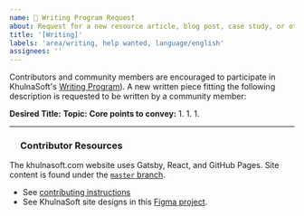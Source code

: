 ```yaml
---
name: 📝 Writing Program Request
about: Request for a new resource article, blog post, case study, or other written collateral
title: '[Writing]'
labels: 'area/writing, help wanted, language/english'
assignees: ''
---
```

Contributors and community members are encouraged to participate in KhulnaSoft's [Writing Program](https://khulnasoft.com/community/handbook/writing-program)). A new written piece fitting the following description is requested to be written by a community member:

**Desired Title:** 
**Topic:** 
**Core points to convey:** 
1.
1.
1.

---
<img src="https://raw.githubusercontent.com/khulnasoft/khulnasoft/master/.github/assets/images/khulnasoft/5-light-small.svg" width="16px" align="left" /><h3>Contributor Resources</h3>

The khulnasoft.com website uses Gatsby, React, and GitHub Pages. Site content is found under the [`master` branch](https://github.com/khulnasoft/khulnasoft/tree/master).
- See [contributing instructions](https://github.com/khulnasoft/khulnasoft/blob/master/CONTRIBUTING.md)
- See KhulnaSoft site designs in this [Figma project](https://www.figma.com/file/5ZwEkSJwUPitURD59YHMEN/KhulnaSoft-Designs).
